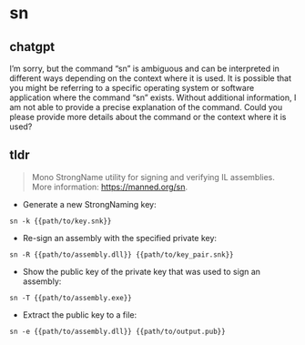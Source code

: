 # sn 
## chatgpt 
I’m sorry, but the command “sn” is ambiguous and can be interpreted in different ways depending on the context where it is used. It is possible that you might be referring to a specific operating system or software application where the command “sn” exists. Without additional information, I am not able to provide a precise explanation of the command. Could you please provide more details about the command or the context where it is used? 

## tldr 
 
> Mono StrongName utility for signing and verifying IL assemblies.
> More information: <https://manned.org/sn>.

- Generate a new StrongNaming key:

`sn -k {{path/to/key.snk}}`

- Re-sign an assembly with the specified private key:

`sn -R {{path/to/assembly.dll}} {{path/to/key_pair.snk}}`

- Show the public key of the private key that was used to sign an assembly:

`sn -T {{path/to/assembly.exe}}`

- Extract the public key to a file:

`sn -e {{path/to/assembly.dll}} {{path/to/output.pub}}`
